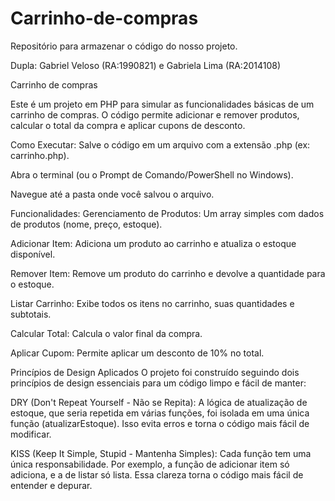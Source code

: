# Carrinho-de-compras
Repositório para armazenar o código do nosso projeto.

Dupla: Gabriel Veloso (RA:1990821) e Gabriela Lima (RA:2014108)

Carrinho de compras

Este é um projeto em PHP para simular as funcionalidades básicas de um carrinho de compras. O código permite adicionar e remover produtos, calcular o total da compra e aplicar cupons de desconto.

Como Executar:
Salve o código em um arquivo com a extensão .php (ex: carrinho.php).

Abra o terminal (ou o Prompt de Comando/PowerShell no Windows).

Navegue até a pasta onde você salvou o arquivo.

Funcionalidades:
Gerenciamento de Produtos: Um array simples com dados de produtos (nome, preço, estoque).

Adicionar Item: Adiciona um produto ao carrinho e atualiza o estoque disponível.

Remover Item: Remove um produto do carrinho e devolve a quantidade para o estoque.

Listar Carrinho: Exibe todos os itens no carrinho, suas quantidades e subtotais.

Calcular Total: Calcula o valor final da compra.

Aplicar Cupom: Permite aplicar um desconto de 10% no total.

Princípios de Design Aplicados
O projeto foi construído seguindo dois princípios de design essenciais para um código limpo e fácil de manter:

DRY (Don't Repeat Yourself - Não se Repita): A lógica de atualização de estoque, que seria repetida em várias funções, foi isolada em uma única função (atualizarEstoque). Isso evita erros e torna o código mais fácil de modificar.

KISS (Keep It Simple, Stupid - Mantenha Simples): Cada função tem uma única responsabilidade. Por exemplo, a função de adicionar item só adiciona, e a de listar só lista. Essa clareza torna o código mais fácil de entender e depurar.
